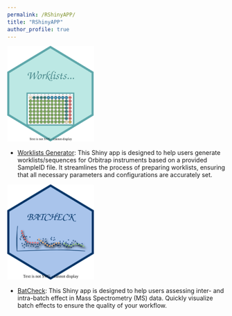 ```yaml
---
permalink: /RShinyAPP/
title: "RShinyAPP"
author_profile: true
---
```



<img src="/assets/images/WG_logo.svg" width="200px"  alt="">


+ [Worklists Generator](https://haibin-guan.shinyapps.io/worklists_generator/): This Shiny app is designed to help users generate worklists/sequences for Orbitrap instruments based on a provided SampleID file. It streamlines the process of preparing worklists, ensuring that all necessary parameters and configurations are accurately set.


<img src="/assets/images/BatCheck_logo.svg" width="200px"  alt="">

+ [BatCheck](https://haibin-guan.shinyapps.io/BatCheck/): This Shiny app is designed to help users assessing inter- and intra-batch effect in Mass Spectrometry (MS) data. Quickly visualize batch effects to ensure the quality of your workflow.


